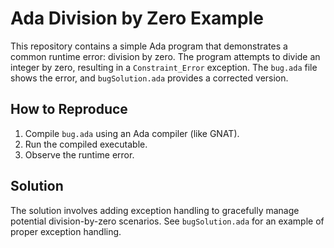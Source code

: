 # Ada Division by Zero Example

This repository contains a simple Ada program that demonstrates a common runtime error: division by zero.  The program attempts to divide an integer by zero, resulting in a `Constraint_Error` exception. The `bug.ada` file shows the error, and `bugSolution.ada` provides a corrected version.

## How to Reproduce

1.  Compile `bug.ada` using an Ada compiler (like GNAT).
2.  Run the compiled executable.
3. Observe the runtime error.

## Solution

The solution involves adding exception handling to gracefully manage potential division-by-zero scenarios.  See `bugSolution.ada` for an example of proper exception handling.
